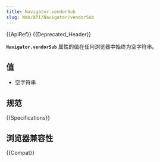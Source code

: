 ```yaml
---
title: Navigator.vendorSub
slug: Web/API/Navigator/vendorSub
---
```


{{ApiRef}} {{Deprecated_Header}}

**`Navigator.vendorSub`** 属性的值在任何浏览器中始终为空字符串。

## 值

- 空字符串

## 规范

{{Specifications}}

## 浏览器兼容性

{{Compat}}
